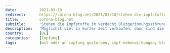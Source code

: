 ```yaml
---
date:          2021-03-10
redirect:      https://corona-blog.net/2021/03/10/stehen-die-impfstoffe-im-verdacht-blutgerinnungsstoerungen-auszuloesen/
title:         corona-blog.net
subtitle:      'Stehen die Impfstoffe im Verdacht Blutgerinnungsstörungen auszulösen?'
description:   'Möglichst viel in kurzer Zeit verkaufen, dann sind die Milliarden verdient, bevor das Ausmaß des Schadens offensichtlich wird.'
country:       [DE]
categories:    [Impfung]
tags:          [mit oder an impfung gestorben, impf-nebenwirkungen, blutgerinnungsstörungen]
---
```

